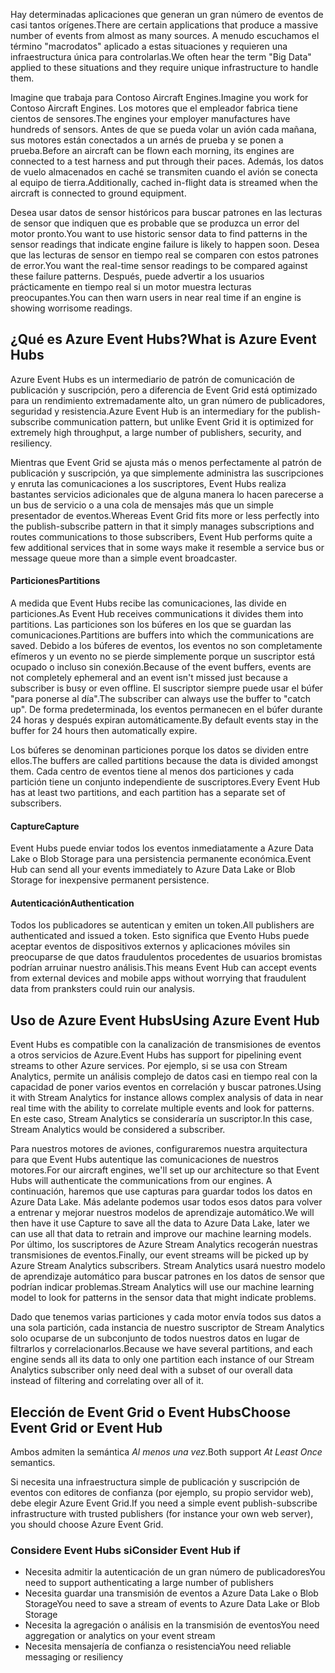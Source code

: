 <span data-ttu-id="ffdee-101">Hay determinadas aplicaciones que generan un gran número de eventos de casi tantos orígenes.</span><span class="sxs-lookup"><span data-stu-id="ffdee-101">There are certain applications that produce a massive number of events from almost as many sources.</span></span> <span data-ttu-id="ffdee-102">A menudo escuchamos el término "macrodatos" aplicado a estas situaciones y requieren una infraestructura única para controlarlas.</span><span class="sxs-lookup"><span data-stu-id="ffdee-102">We often hear the term "Big Data" applied to these situations and they require unique infrastructure to handle them.</span></span>

<span data-ttu-id="ffdee-103">Imagine que trabaja para Contoso Aircraft Engines.</span><span class="sxs-lookup"><span data-stu-id="ffdee-103">Imagine you work for Contoso Aircraft Engines.</span></span> <span data-ttu-id="ffdee-104">Los motores que el empleador fabrica tiene cientos de sensores.</span><span class="sxs-lookup"><span data-stu-id="ffdee-104">The engines your employer manufactures have hundreds of sensors.</span></span> <span data-ttu-id="ffdee-105">Antes de que se pueda volar un avión cada mañana, sus motores están conectados a un arnés de prueba y se ponen a prueba.</span><span class="sxs-lookup"><span data-stu-id="ffdee-105">Before an aircraft can be flown each morning, its engines are connected to a test harness and put through their paces.</span></span> <span data-ttu-id="ffdee-106">Además, los datos de vuelo almacenados en caché se transmiten cuando el avión se conecta al equipo de tierra.</span><span class="sxs-lookup"><span data-stu-id="ffdee-106">Additionally, cached in-flight data is streamed when the aircraft is connected to ground equipment.</span></span>

<span data-ttu-id="ffdee-107">Desea usar datos de sensor históricos para buscar patrones en las lecturas de sensor que indiquen que es probable que se produzca un error del motor pronto.</span><span class="sxs-lookup"><span data-stu-id="ffdee-107">You want to use historic sensor data to find patterns in the sensor readings that indicate engine failure is likely to happen soon.</span></span> <span data-ttu-id="ffdee-108">Desea que las lecturas de sensor en tiempo real se comparen con estos patrones de error.</span><span class="sxs-lookup"><span data-stu-id="ffdee-108">You want the real-time sensor readings to be compared against these failure patterns.</span></span> <span data-ttu-id="ffdee-109">Después, puede advertir a los usuarios prácticamente en tiempo real si un motor muestra lecturas preocupantes.</span><span class="sxs-lookup"><span data-stu-id="ffdee-109">You can then warn users in near real time if an engine is showing worrisome readings.</span></span>

## <a name="what-is-azure-event-hubs"></a><span data-ttu-id="ffdee-110">¿Qué es Azure Event Hubs?</span><span class="sxs-lookup"><span data-stu-id="ffdee-110">What is Azure Event Hubs</span></span>

<span data-ttu-id="ffdee-111">Azure Event Hubs es un intermediario de patrón de comunicación de publicación y suscripción, pero a diferencia de Event Grid está optimizado para un rendimiento extremadamente alto, un gran número de publicadores, seguridad y resistencia.</span><span class="sxs-lookup"><span data-stu-id="ffdee-111">Azure Event Hub is an intermediary for the publish-subscribe communication pattern, but unlike Event Grid it is optimized for extremely high throughput, a large number of publishers, security, and resiliency.</span></span>

<span data-ttu-id="ffdee-112">Mientras que Event Grid se ajusta más o menos perfectamente al patrón de publicación y suscripción, ya que simplemente administra las suscripciones y enruta las comunicaciones a los suscriptores, Event Hubs realiza bastantes servicios adicionales que de alguna manera lo hacen parecerse a un bus de servicio o a una cola de mensajes más que un simple presentador de eventos.</span><span class="sxs-lookup"><span data-stu-id="ffdee-112">Whereas Event Grid fits more or less perfectly into the publish-subscribe pattern in that it simply manages subscriptions and routes communications to those subscribers, Event Hub performs quite a few additional services that in some ways make it resemble a service bus or message queue more than a simple event broadcaster.</span></span>

#### <a name="partitions"></a><span data-ttu-id="ffdee-113">Particiones</span><span class="sxs-lookup"><span data-stu-id="ffdee-113">Partitions</span></span> ####
<span data-ttu-id="ffdee-114">A medida que Event Hubs recibe las comunicaciones, las divide en particiones.</span><span class="sxs-lookup"><span data-stu-id="ffdee-114">As Event Hub receives communications it divides them into partitions.</span></span> <span data-ttu-id="ffdee-115">Las particiones son los búferes en los que se guardan las comunicaciones.</span><span class="sxs-lookup"><span data-stu-id="ffdee-115">Partitions are buffers into which the communications are saved.</span></span> <span data-ttu-id="ffdee-116">Debido a los búferes de eventos, los eventos no son completamente efímeros y un evento no se pierde simplemente porque un suscriptor está ocupado o incluso sin conexión.</span><span class="sxs-lookup"><span data-stu-id="ffdee-116">Because of the event buffers, events are not completely ephemeral and an event isn't missed just because a subscriber is busy or even offline.</span></span> <span data-ttu-id="ffdee-117">El suscriptor siempre puede usar el búfer "para ponerse al día".</span><span class="sxs-lookup"><span data-stu-id="ffdee-117">The subscriber can always use the buffer to "catch up".</span></span> <span data-ttu-id="ffdee-118">De forma predeterminada, los eventos permanecen en el búfer durante 24 horas y después expiran automáticamente.</span><span class="sxs-lookup"><span data-stu-id="ffdee-118">By default events stay in the buffer for 24 hours then automatically expire.</span></span>

<span data-ttu-id="ffdee-119">Los búferes se denominan particiones porque los datos se dividen entre ellos.</span><span class="sxs-lookup"><span data-stu-id="ffdee-119">The buffers are called partitions because the data is divided amongst them.</span></span> <span data-ttu-id="ffdee-120">Cada centro de eventos tiene al menos dos particiones y cada partición tiene un conjunto independiente de suscriptores.</span><span class="sxs-lookup"><span data-stu-id="ffdee-120">Every Event Hub has at least two partitions, and each partition has a separate set of subscribers.</span></span>

#### <a name="capture"></a><span data-ttu-id="ffdee-121">Capture</span><span class="sxs-lookup"><span data-stu-id="ffdee-121">Capture</span></span> ####
<span data-ttu-id="ffdee-122">Event Hubs puede enviar todos los eventos inmediatamente a Azure Data Lake o Blob Storage para una persistencia permanente económica.</span><span class="sxs-lookup"><span data-stu-id="ffdee-122">Event Hub can send all your events immediately to Azure Data Lake or Blob Storage for inexpensive permanent persistence.</span></span>

#### <a name="authentication"></a><span data-ttu-id="ffdee-123">Autenticación</span><span class="sxs-lookup"><span data-stu-id="ffdee-123">Authentication</span></span> ####
<span data-ttu-id="ffdee-124">Todos los publicadores se autentican y emiten un token.</span><span class="sxs-lookup"><span data-stu-id="ffdee-124">All publishers are authenticated and issued a token.</span></span> <span data-ttu-id="ffdee-125">Esto significa que Evento Hubs puede aceptar eventos de dispositivos externos y aplicaciones móviles sin preocuparse de que datos fraudulentos procedentes de usuarios bromistas podrían arruinar nuestro análisis.</span><span class="sxs-lookup"><span data-stu-id="ffdee-125">This means Event Hub can accept events from external devices and mobile apps without worrying that fraudulent data from pranksters could ruin our analysis.</span></span> 

## <a name="using-azure-event-hub"></a><span data-ttu-id="ffdee-126">Uso de Azure Event Hubs</span><span class="sxs-lookup"><span data-stu-id="ffdee-126">Using Azure Event Hub</span></span>

<span data-ttu-id="ffdee-127">Event Hubs es compatible con la canalización de transmisiones de eventos a otros servicios de Azure.</span><span class="sxs-lookup"><span data-stu-id="ffdee-127">Event Hubs has support for pipelining event streams to other Azure services.</span></span> <span data-ttu-id="ffdee-128">Por ejemplo, si se usa con Stream Analytics, permite un análisis complejo de datos casi en tiempo real con la capacidad de poner varios eventos en correlación y buscar patrones.</span><span class="sxs-lookup"><span data-stu-id="ffdee-128">Using it with Stream Analytics for instance allows complex analysis of data in near real time with the ability to correlate multiple events and look for patterns.</span></span> <span data-ttu-id="ffdee-129">En este caso, Stream Analytics se consideraría un suscriptor.</span><span class="sxs-lookup"><span data-stu-id="ffdee-129">In this case, Stream Analytics would be considered a subscriber.</span></span>

<span data-ttu-id="ffdee-130">Para nuestros motores de aviones, configuraremos nuestra arquitectura para que Event Hubs autentique las comunicaciones de nuestros motores.</span><span class="sxs-lookup"><span data-stu-id="ffdee-130">For our aircraft engines, we'll set up our architecture so that Event Hubs will authenticate the communications from our engines.</span></span> <span data-ttu-id="ffdee-131">A continuación, haremos que use capturas para guardar todos los datos en Azure Data Lake. Más adelante podemos usar todos esos datos para volver a entrenar y mejorar nuestros modelos de aprendizaje automático.</span><span class="sxs-lookup"><span data-stu-id="ffdee-131">We will then have it use Capture to save all the data to Azure Data Lake, later we can use all that data to retrain and improve our machine learning models.</span></span> <span data-ttu-id="ffdee-132">Por último, los suscriptores de Azure Stream Analytics recogerán nuestras transmisiones de eventos.</span><span class="sxs-lookup"><span data-stu-id="ffdee-132">Finally, our event streams will be picked up by Azure Stream Analytics subscribers.</span></span> <span data-ttu-id="ffdee-133">Stream Analytics usará nuestro modelo de aprendizaje automático para buscar patrones en los datos de sensor que podrían indicar problemas.</span><span class="sxs-lookup"><span data-stu-id="ffdee-133">Stream Analytics will use our machine learning model to look for patterns in the sensor data that might indicate problems.</span></span>

<span data-ttu-id="ffdee-134">Dado que tenemos varias particiones y cada motor envía todos sus datos a una sola partición, cada instancia de nuestro suscriptor de Stream Analytics solo ocuparse de un subconjunto de todos nuestros datos en lugar de filtrarlos y correlacionarlos.</span><span class="sxs-lookup"><span data-stu-id="ffdee-134">Because we have several partitions, and each engine sends all its data to only one partition each instance of our Stream Analytics subscriber only need deal with a subset of our overall data instead of filtering and correlating over all of it.</span></span>

## <a name="choose-event-grid-or-event-hub"></a><span data-ttu-id="ffdee-135">Elección de Event Grid o Event Hubs</span><span class="sxs-lookup"><span data-stu-id="ffdee-135">Choose Event Grid or Event Hub</span></span>

<span data-ttu-id="ffdee-136">Ambos admiten la semántica *Al menos una vez*.</span><span class="sxs-lookup"><span data-stu-id="ffdee-136">Both support *At Least Once* semantics.</span></span>

<span data-ttu-id="ffdee-137">Si necesita una infraestructura simple de publicación y suscripción de eventos con editores de confianza (por ejemplo, su propio servidor web), debe elegir Azure Event Grid.</span><span class="sxs-lookup"><span data-stu-id="ffdee-137">If you need a simple event publish-subscribe infrastructure with trusted publishers (for instance your own web server), you should choose Azure Event Grid.</span></span>

### <a name="consider-event-hub-if"></a><span data-ttu-id="ffdee-138">Considere Event Hubs si</span><span class="sxs-lookup"><span data-stu-id="ffdee-138">Consider Event Hub if</span></span>
* <span data-ttu-id="ffdee-139">Necesita admitir la autenticación de un gran número de publicadores</span><span class="sxs-lookup"><span data-stu-id="ffdee-139">You need to support authenticating a large number of publishers</span></span>
* <span data-ttu-id="ffdee-140">Necesita guardar una transmisión de eventos a Azure Data Lake o Blob Storage</span><span class="sxs-lookup"><span data-stu-id="ffdee-140">You need to save a stream of events to Azure Data Lake or Blob Storage</span></span>
* <span data-ttu-id="ffdee-141">Necesita la agregación o análisis en la transmisión de eventos</span><span class="sxs-lookup"><span data-stu-id="ffdee-141">You need aggregation or analytics on your event stream</span></span>
* <span data-ttu-id="ffdee-142">Necesita mensajería de confianza o resistencia</span><span class="sxs-lookup"><span data-stu-id="ffdee-142">You need reliable messaging or resiliency</span></span> 